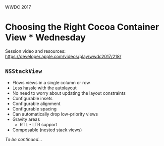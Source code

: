 WWDC 2017

# Choosing the Right Cocoa Container View * Wednesday
Session video and resources: https://developer.apple.com/videos/play/wwdc2017/218/

## `NSStackView`
  - Flows views in a single column or row
  - Less hassle with the autolayout
  - No need to worry about updating the layout constraints
  - Configurable insets
  - Configurable alignment
  - Configurable spacing
  - Can automatically drop low-priority views
  - Gravity areas
    - RTL - LTR support
  - Composable (nested stack views)

_To be continued..._
